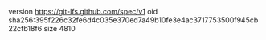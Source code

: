 version https://git-lfs.github.com/spec/v1
oid sha256:395f226c32fe6d4c035e370ed7a49b10fe3e4ac3717753500f945cb22cfb18f6
size 4810
